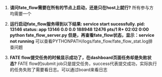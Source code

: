1. **请问fate_flow需要在所有的节点上启动，还是只在host上就行?**
所有参与方均需要一个

2. **运行启动fate_flow服务得到以下结果:
service start sucessfully. pid: 13146
status: app       13146  0.0  0.0 188948 12476 pts/1    R+   02:02   0:00 python fate_flow_server.py
但是，再查看fate_flow状态，显示：service not running**
可以查看PYTHONPATH/logs/fate_flow/fate_flow_stat.log排查问题

3. **FATE flow提交任务的时候显示成功了，在dashboard页面任务却是失败状态?**
FATE flow的submit job只是提交任务，success代表提交成功，实际执行的任务失败了需要看日志。可以通过board来看日志
